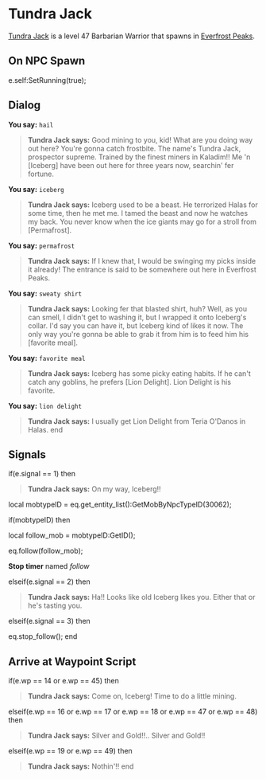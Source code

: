 # Tundra Jack



[Tundra Jack](/npc/30061) is a level 47 Barbarian Warrior that spawns in [Everfrost Peaks](/zone/30).



## On NPC Spawn

e.self:SetRunning(true);


## Dialog

**You say:** `hail`



>**Tundra Jack says:** Good mining to you, kid! What are you doing way out here? You're gonna catch frostbite. The name's Tundra Jack, prospector supreme. Trained by the finest miners in Kaladim!! Me 'n [Iceberg] have been out here for three years now, searchin' fer fortune.

**You say:** `iceberg`



>**Tundra Jack says:** Iceberg used to be a beast.  He terrorized Halas for some time, then he met me.  I tamed the beast and now he watches my back.  You never know when the ice giants may go for a stroll from [Permafrost].

**You say:** `permafrost`



>**Tundra Jack says:** If I knew that, I would be swinging my picks inside it already!  The entrance is said to be somewhere out here in Everfrost Peaks.

**You say:** `sweaty shirt`



>**Tundra Jack says:** Looking fer that blasted shirt, huh?  Well, as you can smell, I didn't get to washing it, but I wrapped it onto Iceberg's collar. I'd say you can have it, but Iceberg kind of likes it now.  The only way you're gonna be able to grab it from him is to feed him his [favorite meal].

**You say:** `favorite meal`



>**Tundra Jack says:** Iceberg has some picky eating habits.  If he can't catch any goblins, he prefers [Lion Delight].  Lion Delight is his favorite.

**You say:** `lion delight`



>**Tundra Jack says:** I usually get Lion Delight from Teria O'Danos in Halas.
end



## Signals

if(e.signal == 1) then


>**Tundra Jack says:** On my way, Iceberg!!


local mobtypeID =  eq.get_entity_list():GetMobByNpcTypeID(30062);



if(mobtypeID) then



local follow_mob = mobtypeID:GetID();



eq.follow(follow_mob);



**Stop timer** named *follow*


elseif(e.signal == 2) then


>**Tundra Jack says:** Ha!!  Looks like old Iceberg likes you.  Either that or he's tasting you.

elseif(e.signal == 3) then


eq.stop_follow();
end



## Arrive at Waypoint Script

if(e.wp == 14 or e.wp == 45) then


>**Tundra Jack says:** Come on, Iceberg! Time to do a little mining.

elseif(e.wp == 16 or e.wp == 17 or e.wp == 18 or e.wp == 47 or e.wp == 48) then


>**Tundra Jack says:** Silver and Gold!!.. Silver and Gold!!

elseif(e.wp == 19 or e.wp == 49) then


>**Tundra Jack says:** Nothin'!!
end






